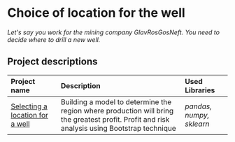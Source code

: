 # Choice of location for the well

*Let's say you work for the mining company GlavRosGosNeft. You need to decide where to drill a new well.*

## Project descriptions



| Project name | Description | Used Libraries |
| :--------------------- | :--------------------- | :--------------------- |
| [Selecting a location for a well](https://github.com/limenbah/Location-for-a-well/tree/main/Location-for-a-well) | Building a model to determine the region where production will bring the greatest profit. Profit and risk analysis using Bootstrap technique | *pandas, numpy, sklearn* |
